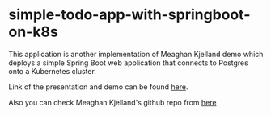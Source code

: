# simple-todo-app-with-springboot-on-k8s

This application is another implementation of Meaghan Kjelland demo which deploys a simple Spring Boot web application that connects to Postgres onto a Kubernetes cluster. 

Link of the presentation and demo can be found [here](https://www.youtube.com/watch?v=OsWXtVbTnv0).

Also you can check Meaghan Kjelland's github repo from [here](https://github.com/mkjelland/spring-boot-postgres-on-k8s-sample) 
